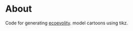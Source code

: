 # About

Code for generating
[ecoevolity](http://phyletica.org/ecoevolity).
model cartoons using tikz.
